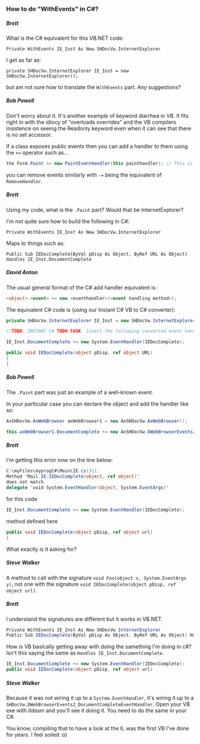 ### How to do "WithEvents" in C#?

##### Brett

What is the C# equivalent for this VB.NET code:

```VB
Private WithEvents IE_Inst As New SHDocVw.InternetExplorer
```

I get as far as:
```VB
private SHDocVw.InternetExplorer IE_Inst = new SHDocVw.InternetExplorer();
```
but am not sure how to translate the `WithEvents` part. Any suggestions?  

##### Bob Powell

Don't worry about it. It's another example of keyword diarrhea in VB. It
fits right in with the idiocy of "overloads overrides" and the VB compilers
insistence on seeing the Readonly keyword even when it can see that there is
no set accessor.

If a class exposes public events then you can add a handler to them using
the `+=` operator such as...

```C#
the Form.Paint += new PaintEventHandler(this painthandler); // This is the equivalent of AddHandler
```

you can remove events similarly with `-=` being the equivalent of `RemoveHandler`.

  

##### Brett

Using my code, what is the `.Paint` part? Would that be InternetExplorer?

I'm not quite sure how to build the following in C#:

```VB
Private WithEvents IE_Inst As New SHDocVw.InternetExplorer
```

Maps to things such as:

```VB
Public Sub IEDocComplete(ByVal pDisp As Object, ByRef URL As Object) Handles IE_Inst.DocumentComplete
```

##### David Anton

The usual general format of the C# add handler equivalent is:
```C#
<object>.<event> += new <eventhandler>(<event handling method>);
```

The equivalent C# code is (using our Instant C# VB to C# converter):
```C#
private SHDocVw.InternetExplorer IE_Inst = new SHDocVw.InternetExplorer();

//TODO: INSTANT C# TODO TASK: Insert the following converted event handlers at the end of the 'InitializeComponent' method for forms or into a constructor for other classes:

IE_Inst.DocumentComplete += new System.EventHandler(IEDocComplete);

public void IEDocComplete(object pDisp, ref object URL)
{
}

```

##### Bob Powell

The `.Paint` part was just an example of a well-known event.

In your particular case you can declare the object and add the handler like so:

```C#
AxSHDocVw.AxWebBrowser axWebBrowser1 = new AxSHDocVw.AxWebBrowser();

this.axWebBrowser1.DocumentComplete += new AxSHDocVw.DWebBrowserEvents2_DocumentCompleteEventHandler(this.axWebBrowser1_DocumentComplete);
```

##### Brett

I'm getting this error now on the line below:
```C#
C:\myFiles\myprogC#\Main\IE.cs(31): 
Method 'Mail.IE.IEDocComplete(object, ref object)' 
does not match 
delegate 'void System.EventHandler(object, System.EventArgs)'
```

for this code

```C#
IE_Inst.DocumentComplete += new System.EventHandler(IEDocComplete);
```

method defined here

```C#
public void IEDocComplete(object pDisp, ref object url)
{
```

What exactly is it asking for?

##### Steve Walker

A method to call with the signature `void Foo(object x, System.EventArgs y)`, not one with the signature `void IEDocComplete(object pDisp, ref object url)`.

##### Brett

I understand the signatures are different but it works in VB.NET.

```C#
Private WithEvents IE_Inst As New SHDocVw.InternetExplorer
Public Sub IEDocComplete(ByVal pDisp As Object, ByRef URL As Object) Handles IE_Inst.DocumentComplete
```

How is VB basically getting away with doing the samething I'm doing in c#? Isn't this saying the same as `Handles IE_Inst.DocumentComplete`.

```C#
IE_Inst.DocumentComplete += new System.EventHandler(IEDocComplete);
public void IEDocComplete(object pDisp, ref object url)
```

##### Steve Walker

Because it was not wiring it up to a `System.EventHandler`, it's wiring it up to a `SHDocVw.DWebBrowserEvents2_DocumentCompleteEventHandler`. Open your VB exe with *ildasm* and you'll see it doing it. You need to do the same in your C#.

You know, compiling that to have a look at the IL was the first VB I've done for years. I feel soiled :o)

